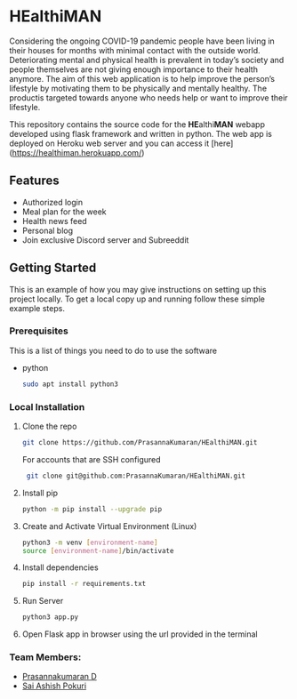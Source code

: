 # HEalthiMAN

Considering the ongoing COVID-19 pandemic people have been living in their houses for months with minimal contact with the outside world. Deteriorating mental and physical health is prevalent in today’s society and people themselves are not giving enough importance to their health anymore. The aim of this web application is to help improve the person’s lifestyle by motivating them to be physically and mentally healthy. The productis targeted towards anyone who needs help or want to improve their lifestyle.

This repository contains the source code for the **HE**althi**MAN** webapp developed using flask framework and written in python. The web app is deployed on Heroku web server and you can access it [here] (https://healthiman.herokuapp.com/)

## Features

- Authorized login
- Meal plan for the week
- Health news feed
- Personal blog
- Join exclusive Discord server and Subreeddit

## Getting Started

This is an example of how you may give instructions on setting up this project locally.
To get a local copy up and running follow these simple example steps.

### Prerequisites

This is a list of things you need to do to use the software

- python
  ```sh
  sudo apt install python3
  ```

### Local Installation

1. Clone the repo
   ```sh
   git clone https://github.com/PrasannaKumaran/HEalthiMAN.git
   ```
   For accounts that are SSH configured
   ```sh
    git clone git@github.com:PrasannaKumaran/HEalthiMAN.git
   ```
2. Install pip
   ```sh
   python -m pip install --upgrade pip
   ```
3. Create and Activate Virtual Environment (Linux)
   ```sh
   python3 -m venv [environment-name]
   source [environment-name]/bin/activate
   ```
4. Install dependencies
   ```sh
   pip install -r requirements.txt
   ```
5. Run Server
   ```sh
   python3 app.py
   ```
6. Open Flask app in browser using the url provided in the terminal

### Team Members:

- [Prasannakumaran D](https://github.com/PrasannaKumaran)
- [Sai Ashish Pokuri](https://github.com/Aashish0330)
